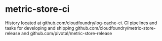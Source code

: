 # metric-store-ci

History located at github.com/cloudfoundry/log-cache-ci.
CI pipelines and tasks for developing and shipping github.com/cloudfoundry/metric-store-release and github.com/pivotal/metric-store-release
